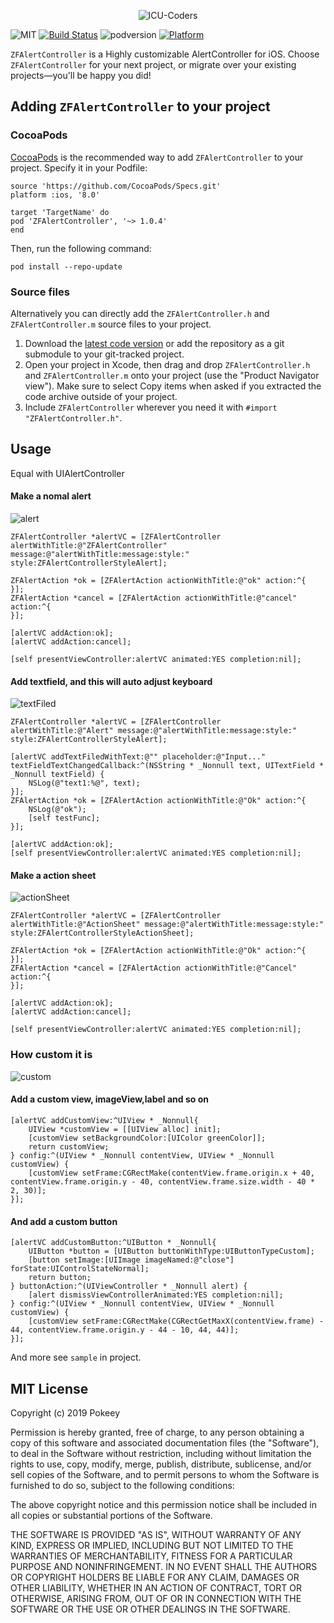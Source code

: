 
 <p align="center" >
   <img src="https://raw.githubusercontent.com/ICU-Coders/IconLib/master/icon.jpg" alt="ICU-Coders" title="ICU-Coders">
 </p>
 
![MIT](https://img.shields.io/badge/License-MIT-blue.svg?style=flat)
 [![Build Status](https://travis-ci.org/FranLucky/ZFAlertController.svg?branch=master)](https://travis-ci.org/FranLucky/ZFAlertController)
 ![podversion](https://img.shields.io/cocoapods/v/ZFAlertController.svg)
 [![Platform](https://img.shields.io/cocoapods/p/ZFAlertController.svg?style=flat)](http://cocoadocs.org/docsets/ZFAlertController)
 
 `ZFAlertController` is a Highly customizable AlertController for iOS.
 Choose `ZFAlertController` for your next project, or migrate over your existing projects—you'll be happy you did!
 

## Adding `ZFAlertController` to your project
### CocoaPods
[CocoaPods](http://cocoapods.org) is the recommended way to add `ZFAlertController` to your project.
Specify it in your Podfile:
```
source 'https://github.com/CocoaPods/Specs.git'
platform :ios, '8.0'

target 'TargetName' do
pod 'ZFAlertController', '~> 1.0.4'
end
```
Then, run the following command:
```
pod install --repo-update
```
### Source files
Alternatively you can directly add the `ZFAlertController.h` and `ZFAlertController.m` source files to your project.
1. Download the [latest code version](https://github.com/ICU-Coders/ZFAlertController/archive/master.zip) or add the repository as a git submodule to your git-tracked project.
2. Open your project in Xcode, then drag and drop `ZFAlertController.h` and `ZFAlertController.m` onto your project (use the "Product Navigator view"). Make sure to select Copy items when asked if you extracted the code archive outside of your project.
3. Include `ZFAlertController` wherever you need it with `#import "ZFAlertController.h"`.

##  Usage
Equal with UIAlertController
#### Make a nomal alert
![alert](https://raw.githubusercontent.com/ICU-Coders/IconLib/master/AlertController/alert.jpg)
```
ZFAlertController *alertVC = [ZFAlertController alertWithTitle:@"ZFAlertController" message:@"alertWithTitle:message:style:" style:ZFAlertControllerStyleAlert];

ZFAlertAction *ok = [ZFAlertAction actionWithTitle:@"ok" action:^{
}];
ZFAlertAction *cancel = [ZFAlertAction actionWithTitle:@"cancel" action:^{
}];

[alertVC addAction:ok];
[alertVC addAction:cancel];

[self presentViewController:alertVC animated:YES completion:nil];
```

#### Add textfield, and this will auto adjust keyboard

![textFiled](https://raw.githubusercontent.com/ICU-Coders/IconLib/master/AlertController/textFiled.jpg)
```
ZFAlertController *alertVC = [ZFAlertController alertWithTitle:@"Alert" message:@"alertWithTitle:message:style:" style:ZFAlertControllerStyleAlert];

[alertVC addTextFiledWithText:@"" placeholder:@"Input..." textFieldTextChangedCallback:^(NSString * _Nonnull text, UITextField * _Nonnull textField) {
    NSLog(@"text1:%@", text);
}];
ZFAlertAction *ok = [ZFAlertAction actionWithTitle:@"Ok" action:^{
    NSLog(@"ok");
    [self testFunc];
}];

[alertVC addAction:ok];
[self presentViewController:alertVC animated:YES completion:nil];
```

#### Make a action sheet
![actionSheet](https://raw.githubusercontent.com/ICU-Coders/IconLib/master/AlertController/actionSheet.jpg)
```
ZFAlertController *alertVC = [ZFAlertController alertWithTitle:@"ActionSheet" message:@"alertWithTitle:message:style:" style:ZFAlertControllerStyleActionSheet];

ZFAlertAction *ok = [ZFAlertAction actionWithTitle:@"Ok" action:^{
}];
ZFAlertAction *cancel = [ZFAlertAction actionWithTitle:@"Cancel" action:^{
}];

[alertVC addAction:ok];
[alertVC addAction:cancel];

[self presentViewController:alertVC animated:YES completion:nil];
```


### How custom it is
![custom](https://raw.githubusercontent.com/ICU-Coders/IconLib/master/AlertController/custom.jpg)
#### Add a custom view, imageView,label and so on
```
[alertVC addCustomView:^UIView * _Nonnull{
    UIView *customView = [[UIView alloc] init];
    [customView setBackgroundColor:[UIColor greenColor]];
    return customView;
} config:^(UIView * _Nonnull contentView, UIView * _Nonnull customView) {
    [customView setFrame:CGRectMake(contentView.frame.origin.x + 40, contentView.frame.origin.y - 40, contentView.frame.size.width - 40 * 2, 30)];
}];
```
#### And add a custom button 

```
[alertVC addCustomButton:^UIButton * _Nonnull{
    UIButton *button = [UIButton buttonWithType:UIButtonTypeCustom];
    [button setImage:[UIImage imageNamed:@"close"] forState:UIControlStateNormal];
    return button;
} buttonAction:^(UIViewController * _Nonnull alert) {
    [alert dismissViewControllerAnimated:YES completion:nil];
} config:^(UIView * _Nonnull contentView, UIView * _Nonnull customView) {
    [customView setFrame:CGRectMake(CGRectGetMaxX(contentView.frame) - 44, contentView.frame.origin.y - 44 - 10, 44, 44)];
}];
```

And more see `sample` in project.

        
## MIT License

Copyright (c) 2019 Pokeey

Permission is hereby granted, free of charge, to any person obtaining a copy
of this software and associated documentation files (the "Software"), to deal
in the Software without restriction, including without limitation the rights
to use, copy, modify, merge, publish, distribute, sublicense, and/or sell
copies of the Software, and to permit persons to whom the Software is
furnished to do so, subject to the following conditions:

The above copyright notice and this permission notice shall be included in all
copies or substantial portions of the Software.

THE SOFTWARE IS PROVIDED "AS IS", WITHOUT WARRANTY OF ANY KIND, EXPRESS OR
IMPLIED, INCLUDING BUT NOT LIMITED TO THE WARRANTIES OF MERCHANTABILITY,
FITNESS FOR A PARTICULAR PURPOSE AND NONINFRINGEMENT. IN NO EVENT SHALL THE
AUTHORS OR COPYRIGHT HOLDERS BE LIABLE FOR ANY CLAIM, DAMAGES OR OTHER
LIABILITY, WHETHER IN AN ACTION OF CONTRACT, TORT OR OTHERWISE, ARISING FROM,
OUT OF OR IN CONNECTION WITH THE SOFTWARE OR THE USE OR OTHER DEALINGS IN THE
SOFTWARE.
